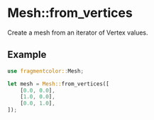 # Mesh::from_vertices

Create a mesh from an iterator of Vertex values.

## Example

```rust
use fragmentcolor::Mesh;

let mesh = Mesh::from_vertices([
    [0.0, 0.0],
    [1.0, 0.0],
    [0.0, 1.0],
]);
```

